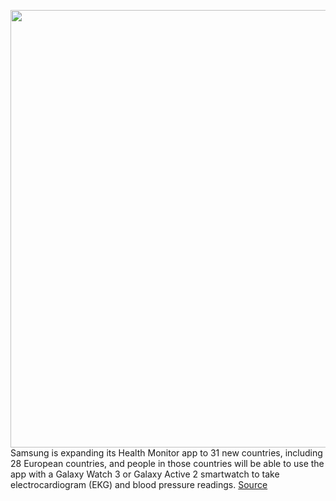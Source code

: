 <img src='https://cdn.vox-cdn.com/thumbor/zEpJUC1HQLhAdyTDTJUb1o8deRg=/0x0:5417x3611/1200x800/filters:focal(2276x1373:3142x2239)/cdn.vox-cdn.com/uploads/chorus_image/image/68725516/dseifert_200811_4139_0019.0.0.jpg' width='700px' /><br/>
Samsung is expanding its Health Monitor app to 31 new countries, including 28 European countries, and people in those countries will be able to use the app with a Galaxy Watch 3 or Galaxy Active 2 smartwatch to take electrocardiogram (EKG) and blood pressure readings.
<a href='https://www.theverge.com/2021/1/26/22251411/samsung-galaxy-watch-3-active-2-ekg-blood-pressure-health-monitor'> Source <a/>